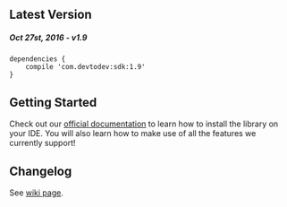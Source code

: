 Latest Version 
--------------
##### _Oct 27st, 2016_ - v1.9

```
dependencies {
    compile 'com.devtodev:sdk:1.9'
}
```

Getting Started
---------------
Check out our [official documentation](https://www.devtodev.com/help/35/android/) to learn how to install the library on your IDE. You will also learn how to make use of all the features we currently support!

Changelog
---------
See [wiki page](https://www.devtodev.com/downloads/more/2).
